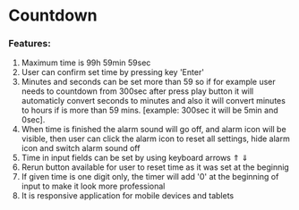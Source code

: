 # Countdown

### Features:

1. Maximum time is 99h 59min 59sec
2. User can confirm set time by pressing key 'Enter'
3. Minutes and seconds can be set more than 59 so if for example user needs to countdown from 300sec after press play button it will automaticly convert seconds to minutes and also it will convert minutes to hours if is more than 59 mins. [example: 300sec it will be 5min and 0sec].
4. When time is finished the alarm sound will go off, and alarm icon will be visible, then user can click the alarm icon to reset all settings, hide alarm icon and switch alarm sound off
5. Time in input fields can be set by using keyboard arrows &uArr; &dArr;
6. Rerun button available for user to reset time as it was set at the beginnig
7. If given time is one digit only, the timer will add '0' at the beginning of input to make it look more professional
8. It is responsive application for mobile devices and tablets
